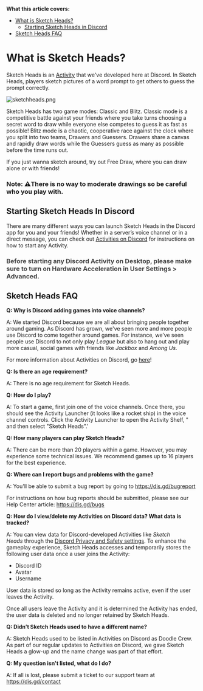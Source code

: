<p><span class="wysiwyg-font-size-large"><strong>What this article covers: <br></strong></span></p>
<ul>
    <li>
        <a href="#h_01FB7GSDX29HY45M5SCMK2YBYK" target="_self">What is Sketch Heads?</a>
        <ul>
            <li><a href="#docs-internal-guid-d4bedb4f-7fff-1515-ceb6-d0ebdbd23da1" target="_self">Starting Sketch Heads in Discord</a></li>
        </ul>
    </li>
    <li><a href="#h_01F4ZHYENSF3VFJR8BEMF8ZPC2" target="_self" rel="undefined">Sketch Heads FAQ</a></li>
</ul>
<h1 id="h_01FB7GSDX29HY45M5SCMK2YBYK">What is Sketch Heads?</h1>
<p><span style="font-weight: 400;">Sketch Heads is an <a href="https://support.discord.com/hc/articles/4422142836759" target="_blank" rel="noopener noreferrer">Activity</a> that we've developed here at Discord. In Sketch Heads, players sketch pictures of a word prompt to get others to guess the prompt correctly.</span></p>
<p class="wysiwyg-text-align-center"><img src="https://support.discord.com/hc/article_attachments/15363489768727" alt="sketchheads.png"></p>
<p><span style="font-weight: 400;">Sketch Heads has two game modes: Classic and Blitz. Classic mode is a competitive battle against your friends where you take turns choosing a secret word to draw while everyone else competes to guess it as fast as possible! Blitz mode is a chaotic, cooperative race against the clock where you split into two teams, Drawers and Guessers. Drawers share a canvas and rapidly draw words while the Guessers guess as many as possible before the time runs out.</span></p>
<p><span style="font-weight: 400;">If you just wanna sketch around, try out Free Draw, where you can draw alone or with friends!</span></p>
<h3><span class="wysiwyg-color-red110">Note: ⚠️There is no way to moderate drawings so be careful who you play with.</span></h3>
<h2 id="docs-internal-guid-d4bedb4f-7fff-1515-ceb6-d0ebdbd23da1">Starting Sketch Heads In Discord</h2>
<p>There are many different ways you can launch Sketch Heads in the Discord app for you and your friends! Whether in a server’s voice channel or in a direct message, you can check out <a href="https://support.discord.com/hc/en-us/articles/4422142836759-Activities-on-Discord" target="_blank" rel="noopener">Activities on Discord</a> for instructions on how to start any Activity.</p>
<h3><span style="color: #434343;" data-darkreader-inline-color="">Before starting any Discord Activity on Desktop, please make sure to turn on Hardware Acceleration in User Settings &gt; Advanced.</span></h3>
<h2 id="h_01F4ZHYENSF3VFJR8BEMF8ZPC2">Sketch Heads FAQ</h2>
<p><span class="wysiwyg-font-size-large"><strong>Q: Why is Discord adding games into voice channels?</strong></span></p>
<p>A: We started Discord because we are all about bringing people together around gaming. As Discord has grown, we've seen more and more people use Discord to come together around games. For instance, we’ve seen people use Discord to not only play <em>League</em> but also to hang out and play more casual, social games with friends like <em>Jackbox</em> and <em>Among Us</em>.</p>
<p>For more information about Activities on Discord, go <a href="https://support.discord.com/hc/articles/4422142836759" target="_blank" rel="noopener noreferrer">here</a>!</p>
<p><span class="wysiwyg-font-size-large"><strong>Q: Is there an age requirement?</strong></span></p>
<p>A: There is no age requirement for Sketch Heads. </p>
<p><span class="wysiwyg-font-size-large"><strong>Q: How do I play?</strong></span></p>
<p><span style="font-weight: 400;">A: To start a game, first join one of the voice channels. Once there, you should see the Activity Launcher (it looks like a rocket ship) in the voice channel controls. Click the Activity Launcher to open the Activity Shelf, " and then select "Sketch Heads".'</span></p>
<p id="docs-internal-guid-0d2b9c47-7fff-9a95-556b-6fa84c8db286"><span class="wysiwyg-font-size-large"><strong>Q: How many players can play Sketch Heads?</strong></span></p>
<p><span style="font-weight: 400;">A: There can be more than 20 players within a game. However, you may experience some technical issues. We recommend games up to 16 players for the best experience. <strong> </strong></span></p>
<p><span class="wysiwyg-font-size-large"><strong>Q: Where can I report bugs and problems with the game?</strong></span></p>
<p>A: You'll be able to submit a bug report by going to <a href="https://dis.gd/bugreport" target="_blank" rel="noopener">https://dis.gd/bugreport</a></p>
<p>For instructions on how bug reports should be submitted, please see our Help Center article: <a href="https://dis.gd/bugs" target="_blank" rel="noopener">https://dis.gd/bugs</a> </p>
<p><strong><span class="wysiwyg-font-size-large">Q: How do I view/delete my Activities on Discord data? What data is tracked?</span></strong></p>
<p><span style="font-weight: 400;">A: You can view data for Discord-developed Activities like <em>Sketch Heads</em> through the <a href="https://support.discord.com/hc/articles/360004027692" target="_blank" rel="noopener">Discord Privacy and Safety settings</a>. </span><span style="font-family: -apple-system, BlinkMacSystemFont, 'Segoe UI', Helvetica, Arial, sans-serif;">To enhance the gameplay experience, Sketch Heads accesses and temporarily stores the following user data once a user joins the Activity:</span></p>
<ul>
    <li><span style="font-weight: 400;">Discord ID</span></li>
    <li><span style="font-weight: 400;">Avatar</span></li>
    <li><span style="font-weight: 400;">Username</span></li>
</ul>
<p><span style="font-weight: 400;">User data is stored so long as the Activity remains active, even if the user leaves the Activity. </span></p>
<p><span style="font-weight: 400;">Once all users leave the Activity and it is determined the Activity has ended, the user data is deleted and no longer retained by Sketch Heads.</span></p>
<p><span style="font-weight: 400;"><span class="wysiwyg-font-size-large"><strong>Q: Didn’t Sketch Heads used to have a different name?</strong></span></span></p>
<p><span style="font-weight: 400;">A: Sketch Heads used to be listed in Activities on Discord as Doodle Crew. As part of our regular updates to Activities on Discord, we gave Sketch Heads a glow-up and the name change was part of that effort.<br></span></p>
<p><span class="wysiwyg-font-size-large"><strong>Q: My question isn't listed, what do I do?</strong></span></p>
<p>A: If all is lost, please submit a ticket to our support team at <a class="ql-link" href="https://dis.gd/contact" target="_blank" rel="noopener noreferrer" data-slab-linktype="text">https://dis.gd/contact</a></p>
<p> </p>